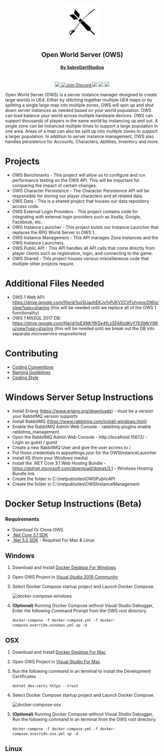 <p align="center">
    <br>
    <img src="img/Logo512pxWhite.png" alt="SabreDartStudios" width="120">
    <h2 align="center">Open World Server (OWS)</h2>
    <h4 align="center"><a href="http://www.sabredartstudios.com/" target="_blank">By SabreDartStudios</a></h4>
</p>
<h1></h1>
<p align="center">
    <a href="https://github.com/Dartanlla/OWS/blob/master/LICENSE">
        <img src="https://img.shields.io/github/license/Dartanlla/ows.svg?style=flat-square">
    </a>
    <a href="https://discord.gg/RxMkuJF">
        <img src="https://img.shields.io/badge/Discord-%237289DA.svg?style=flat-square&logo=discord&logoColor=white" alt="Join Discord">
    </a>
    <img src="https://img.shields.io/badge/unrealengine-%23313131.svg?style=flat-square&logo=unrealengine&logoColor=white">
    <img src="https://img.shields.io/badge/docker-%230db7ed.svg?style=flat-square&logo=docker&logoColor=white">
    <img src="https://img.shields.io/badge/.NET-5C2D91?style=flat-square&logo=.net&logoColor=white">
</p>

Open World Server (OWS) is a server instance manager designed to create large worlds in UE4. Either by stitching together multiple UE4 maps or by splitting a single large map into multiple zones, OWS will spin up and shut down server instances as needed based on your world population. OWS can load balance your world across multiple hardware devices. OWS can support thousands of players in the same world by instancing up and out. A single zone can be instanced multiple times to support a large population in one area. Areas of a map can also be split up into multiple zones to support a larger population. In addition to server instance management, OWS also handles persistence for Accounts, Characters, Abilities, Inventory and more.

# Projects
- OWS Benchmarks - This project will allow us to configure and run performance testing on the OWS API.  This will be important for comparing the impact of certain changes.
- OWS Character Persistence - The Character Persistence API will be responsible for storing our player characters and all related data.
- OWS Data - This is a shared project that houses our data repository access code.
- OWS External Login Providers - This project contains code for integrating with external login providers such as Xsolla, Google, Facebook, etc.
- OWS Instance Launcher - This project builds our Instance Launcher that replaces the RPG World Server in OWS 1.
- OWS Instance Management - This API manages Zone Instances and the OWS Instance Launchers.
- OWS Public API - This API handles all API calls that come directly from player clients such as registration, login, and connecting to the game.
- OWS Shared - This project houses various miscellaneous code that multiple other projects require.

# Additional Files Needed
- OWS 1 Web API: https://drive.google.com/file/d/1usSUaohEKJv1yPJKV2CVFuhyeocDt6Is/view?usp=sharing  (this will be needed until we replace all of the OWS 1 functionality)
- OWS 1 MSSQL 2017 DB: https://drive.google.com/file/d/1pEXNK1fK5e4fLzSFARzdKvY7ESMkY9Ru/view?usp=sharing (this will be needed until we break out the DB into separate microservice respositories)

# Contributing
* [Coding Conventions](https://docs.microsoft.com/en-us/dotnet/csharp/programming-guide/inside-a-program/coding-conventions)
* [Naming Guidelines](https://docs.microsoft.com/en-us/dotnet/standard/design-guidelines/naming-guidelines)
* [Coding Style](https://github.com/dotnet/corefx/blob/368fdfd86ee3a3bf1bca2a6c339ee590f3d6505d/Documentation/coding-guidelines/coding-style.md)

# Windows Server Setup Instructions
- Install Erlang (https://www.erlang.org/downloads) - must be a version your RabbitMQ version supports
- Install RabbitMQ (https://www.rabbitmq.com/install-windows.html)
- Enable the RabbitMQ Admin Web Console - rabbitmq-plugins enable rabbitmq_management
- Open the RabbitMQ Admin Web Console - http://localhost:15672/ - Login as guest / guest
- Create a new RabbitMQ User and give the user access to /
- Put those credentials in appsettings.json for the OWSInstanceLauncher
- Install IIS (from your Windows media)
- Install the .NET Core 3.1 Web Hosting Bundle - https://dotnet.microsoft.com/download/dotnet/3.1 - Windows Hosting Bundle link
- Create the folder in C:\inetpub\sites\OWSPublicAPI
- Create the folder in C:\inetpub\sites\OWSInstanceManagement

# Docker Setup Instructions (Beta)
### Requirements
- Download Or Clone OWS
- [.Net Core 3.1 SDK](https://dotnet.microsoft.com/download/dotnet/3.1)
- [.Net 5.0 SDK](https://dotnet.microsoft.com/download/dotnet/5.0) - Required For Mac & Linux

## Windows
1. Download and Install [Docker Desktop For Windows](https://www.docker.com/products/docker-desktop)
2. Open OWS Project in [Visual Studio 2019 Community](https://visualstudio.microsoft.com/downloads/)
3. Select Docker Compose startup project and Launch Docker Compose.

    ![docker-compose-windows](https://i.imgur.com/HbRNXDG.png)

4. **(Optional)** Running Docker Compose without Visual Studio Debugger, Enter the following Command Prompt from the OWS root directory.
    ```
    docker-compose -f docker-compose.yml -f docker-compose.override.windows.yml up -d
    ```
## OSX
1. Download and Install [Docker Desktop For Mac](https://www.docker.com/products/docker-desktop)
2. Open OWS Project in [Visual Studio For Mac](https://visualstudio.microsoft.com/vs/mac/)
3. Run the following command in an terminal to install the Development Certificates
    ```
    dotnet dev-certs https --trust
    ```
3. Select Docker Compose startup project and Launch Docker Compose.

    ![docker-compose-osx](https://i.imgur.com/QOGyGih.png)

4. **(Optional)** Running Docker Compose without Visual Studio Debugger, Run the following  command in an terminal from the OWS root directory.
    ```
    docker-compose -f docker-compose.yml -f docker-compose.override.osx.yml up -d
    ```
## Linux
